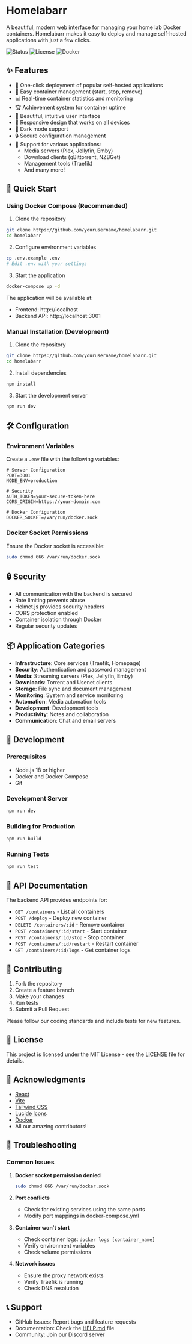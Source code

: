 # Homelabarr

A beautiful, modern web interface for managing your home lab Docker containers. Homelabarr makes it easy to deploy and manage self-hosted applications with just a few clicks.

![Status](https://img.shields.io/badge/Status-Production%20Ready-green)
![License](https://img.shields.io/badge/License-MIT-blue)
![Docker](https://img.shields.io/badge/Docker-Ready-blue)

## ✨ Features

- 🎯 One-click deployment of popular self-hosted applications
- 🔄 Easy container management (start, stop, remove)
- 📊 Real-time container statistics and monitoring
- 🏆 Achievement system for container uptime
- 🎨 Beautiful, intuitive user interface
- 📱 Responsive design that works on all devices
- 🌙 Dark mode support
- 🔒 Secure configuration management
- 🚀 Support for various applications:
  - Media servers (Plex, Jellyfin, Emby)
  - Download clients (qBittorrent, NZBGet)
  - Management tools (Traefik)
  - And many more!

## 🚀 Quick Start

### Using Docker Compose (Recommended)

1. Clone the repository
```bash
git clone https://github.com/yourusername/homelabarr.git
cd homelabarr
```

2. Configure environment variables
```bash
cp .env.example .env
# Edit .env with your settings
```

3. Start the application
```bash
docker-compose up -d
```

The application will be available at:
- Frontend: http://localhost
- Backend API: http://localhost:3001

### Manual Installation (Development)

1. Clone the repository
```bash
git clone https://github.com/yourusername/homelabarr.git
cd homelabarr
```

2. Install dependencies
```bash
npm install
```

3. Start the development server
```bash
npm run dev
```

## 🛠️ Configuration

### Environment Variables

Create a `.env` file with the following variables:

```env
# Server Configuration
PORT=3001
NODE_ENV=production

# Security
AUTH_TOKEN=your-secure-token-here
CORS_ORIGIN=https://your-domain.com

# Docker Configuration
DOCKER_SOCKET=/var/run/docker.sock
```

### Docker Socket Permissions

Ensure the Docker socket is accessible:
```bash
sudo chmod 666 /var/run/docker.sock
```

## 🔒 Security

- All communication with the backend is secured
- Rate limiting prevents abuse
- Helmet.js provides security headers
- CORS protection enabled
- Container isolation through Docker
- Regular security updates

## 📦 Application Categories

- **Infrastructure**: Core services (Traefik, Homepage)
- **Security**: Authentication and password management
- **Media**: Streaming servers (Plex, Jellyfin, Emby)
- **Downloads**: Torrent and Usenet clients
- **Storage**: File sync and document management
- **Monitoring**: System and service monitoring
- **Automation**: Media automation tools
- **Development**: Development tools
- **Productivity**: Notes and collaboration
- **Communication**: Chat and email servers

## 🔧 Development

### Prerequisites
- Node.js 18 or higher
- Docker and Docker Compose
- Git

### Development Server
```bash
npm run dev
```

### Building for Production
```bash
npm run build
```

### Running Tests
```bash
npm run test
```

## 📝 API Documentation

The backend API provides endpoints for:

- `GET /containers` - List all containers
- `POST /deploy` - Deploy new container
- `DELETE /containers/:id` - Remove container
- `POST /containers/:id/start` - Start container
- `POST /containers/:id/stop` - Stop container
- `POST /containers/:id/restart` - Restart container
- `GET /containers/:id/logs` - Get container logs

## 🤝 Contributing

1. Fork the repository
2. Create a feature branch
3. Make your changes
4. Run tests
5. Submit a Pull Request

Please follow our coding standards and include tests for new features.

## 📄 License

This project is licensed under the MIT License - see the [LICENSE](LICENSE) file for details.

## 🙏 Acknowledgments

- [React](https://reactjs.org/)
- [Vite](https://vitejs.dev/)
- [Tailwind CSS](https://tailwindcss.com/)
- [Lucide Icons](https://lucide.dev/)
- [Docker](https://www.docker.com/)
- All our amazing contributors!

## 🐛 Troubleshooting

### Common Issues

1. **Docker socket permission denied**
   ```bash
   sudo chmod 666 /var/run/docker.sock
   ```

2. **Port conflicts**
   - Check for existing services using the same ports
   - Modify port mappings in docker-compose.yml

3. **Container won't start**
   - Check container logs: `docker logs [container_name]`
   - Verify environment variables
   - Check volume permissions

4. **Network issues**
   - Ensure the proxy network exists
   - Verify Traefik is running
   - Check DNS resolution

## 📞 Support

- GitHub Issues: Report bugs and feature requests
- Documentation: Check the [HELP.md](HELP.md) file
- Community: Join our Discord server